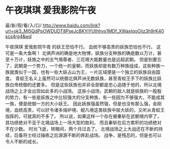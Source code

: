 # 午夜琪琪 爱我影院午夜

最/新/观/看/入/口/ http://www.baidu.com/link?url=ok3_Ml5QdPpOWDUDT8PseJcBKYiYUthhvs1MDf_XWaxIqoOiiz3h9rK40scs4rg4&wd

午夜琪琪 爱我影院午夜
的妖王恐怕不行。
    血统不够高贵的妖族恐怕也不行。
    这可是一条大鱼啊！
    北俱芦洲的确是地大物博，妖族分支种族的确是数以万计，甚至十万计，妖族之中的五气境尊者、三花境大能数量也是远超武朝。
    但是别要忘了，武朝是一个势力，一个统一的皇朝，而妖族却是有数万种族组成，这些种族一族就类似于一国，也有一些大妖占山为王，一片区域便是一个独立的妖族自由国度。
    青蛟王名义上虽然可以统御北俱芦洲无数妖族，甚至青蛟王手下的妖族比妖族白帝统御的还要多。
    但是这些妖族也并非全部都是忠心追随于他的，所以北境战场之上才会出现如此多的小战场。
    这些小战场，武朝的敌人就是妖族的一股股的势力，有一些是妖族之中比较强大的分支种族，有一些因为不够强大，不能成其一族，便是统御一方的大小妖王。
    因此妖族强虽然强，但是也没有那么强，金刚境，血统高贵，可以好令诸多熔炉境、蜕凡境这类妖族中层大妖的，又听从青蛟王指挥的，可就真的不多了。
    所以说，如果这样一个存在被秦斩在武朝境内宰了，其功绩绝对不亚于北境战场上一场大型的胜利。
    而且秦斩在后方累积的功绩绝对不在少数。
    时光飞逝，转眼间，两个月过去了。
    北境战场之上大战还在不断的持续，后备将士经过操练之后源源不断的奔赴战场。
    战争，是残忍的，但是也可以令人不断的成长。
